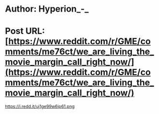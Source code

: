 # Author: Hyperion_-_
# Post URL: [https://www.reddit.com/r/GME/comments/me76ct/we_are_living_the_movie_margin_call_right_now/](https://www.reddit.com/r/GME/comments/me76ct/we_are_living_the_movie_margin_call_right_now/)


https://i.redd.it/uj1ge99w6ip61.png